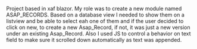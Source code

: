 Project based in xaf blazor.
My role was to create a new module named ASAP_RECORDS.
Based on a database view I needed to show them on a listview and be able to select eah one of them and if the user decided to click on new, to create a new Asap_Record, if not, it was just a new version under an existing Asap_Record.
Also I used JS to control a behavior on text field to make sure it scrolled down automatically as text was appended.
